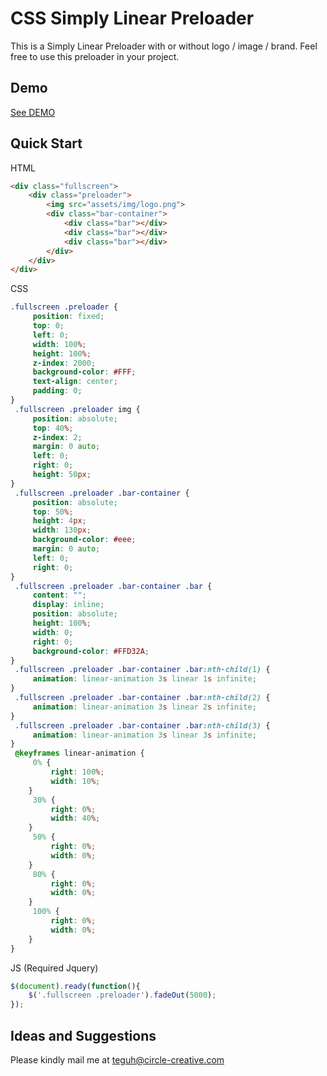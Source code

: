 # CSS Simply Linear Preloader
This is a Simply Linear Preloader with or without logo / image / brand. Feel free to use this preloader in your project.

## Demo
[See DEMO](https://teguhrianto.github.io/CSS-Simply-Linear-Preloader/)

## Quick Start
HTML
```html
<div class="fullscreen">
    <div class="preloader">
        <img src="assets/img/logo.png">
        <div class="bar-container">
            <div class="bar"></div>
            <div class="bar"></div>
            <div class="bar"></div>
        </div>
    </div>
</div>
```
CSS
```css
.fullscreen .preloader {
     position: fixed;
     top: 0;
     left: 0;
     width: 100%;
     height: 100%;
     z-index: 2000;
     background-color: #FFF;
     text-align: center;
     padding: 0;
}
 .fullscreen .preloader img {
     position: absolute;
     top: 40%;
     z-index: 2;
     margin: 0 auto;
     left: 0;
     right: 0;
     height: 50px;
}
 .fullscreen .preloader .bar-container {
     position: absolute;
     top: 50%;
     height: 4px;
     width: 130px;
     background-color: #eee;
     margin: 0 auto;
     left: 0;
     right: 0;
}
 .fullscreen .preloader .bar-container .bar {
     content: "";
     display: inline;
     position: absolute;
     height: 100%;
     width: 0;
     right: 0;
     background-color: #FFD32A;
}
 .fullscreen .preloader .bar-container .bar:nth-child(1) {
     animation: linear-animation 3s linear 1s infinite;
}
 .fullscreen .preloader .bar-container .bar:nth-child(2) {
     animation: linear-animation 3s linear 2s infinite;
}
 .fullscreen .preloader .bar-container .bar:nth-child(3) {
     animation: linear-animation 3s linear 3s infinite;
}
 @keyframes linear-animation {
     0% {
         right: 100%;
         width: 10%;
    }
     30% {
         right: 0%;
         width: 40%;
    }
     50% {
         right: 0%;
         width: 0%;
    }
     80% {
         right: 0%;
         width: 0%;
    }
     100% {
         right: 0%;
         width: 0%;
    }
}
```

JS (Required Jquery)
```js
$(document).ready(function(){
    $('.fullscreen .preloader').fadeOut(5000);
});
```

## Ideas and Suggestions
Please kindly mail me at [teguh@circle-creative.com](mailto:teguh@circle-creative.com])
